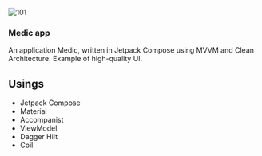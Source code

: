 ![101](https://github.com/user-attachments/assets/cf3c7b35-488d-45c5-baa0-f4738eee513e)
### Medic app 
An application Medic, written in Jetpack Compose using MVVM and Clean Architecture. Example of high-quality UI.
## Usings
- Jetpack Compose
- Material
- Accompanist
- ViewModel
- Dagger Hilt
- Coil
